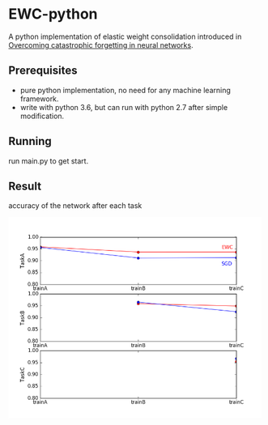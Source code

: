 # EWC-python
A python implementation of elastic weight consolidation introduced in [Overcoming catastrophic forgetting in neural networks](https://arxiv.org/abs/1612.00796).
## Prerequisites
* pure python implementation, no need for any machine learning framework.
* write with python 3.6, but can run with python 2.7 after simple modification.
## Running
run main.py to get start.
## Result
accuracy of the network after each task

<img src="https://github.com/dufengtong/EWC-python/blob/master/result.png" width="500">

